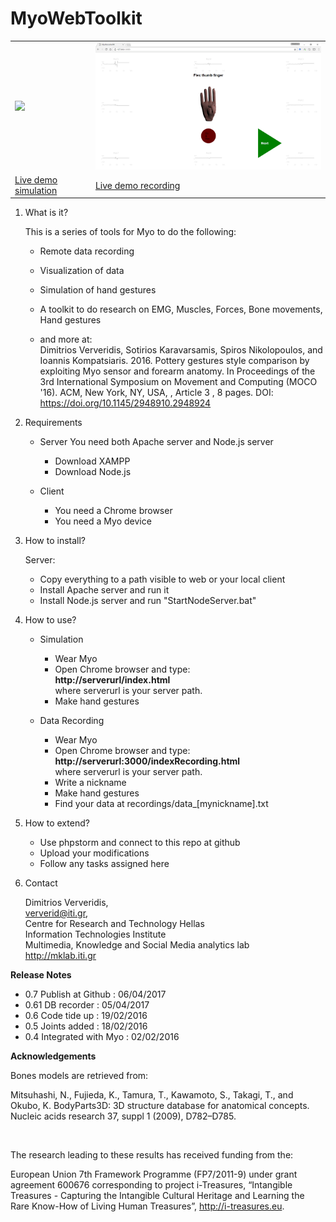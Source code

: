 <h1>MyoWebToolkit</h1>

<table><tr><td>
<a href="https://www.youtube.com/watch?v=l4TJm5KGKdI">
<img src="https://img.youtube.com/vi/l4TJm5KGKdI/maxresdefault.jpg" width="512">
</a>
</td>
<td>
<img src="https://raw.githubusercontent.com/MKLab-ITI/MyoWebToolkit/master/docs/imageScreenRecording.png" width="512">
</td>
</tr>
<tr><td>
<a href="http://augreal.mklab.iti.gr/MyoWebToolkit/index.html" >Live demo simulation</a>
</td>
<td>
<a href="http://augreal.mklab.iti.gr/MyoWebToolkit/indexRecording.php">Live demo recording</a>
</td>
<tr>
</table>


1. What is it?
 
    This is a series of tools for Myo to do the following: 
    
    - Remote data recording
    - Visualization of data 
    - Simulation of hand gestures
    - A toolkit to do research on EMG, Muscles, Forces, Bone movements, Hand gestures
    
    - and more at: <br />
        Dimitrios Ververidis, Sotirios Karavarsamis, Spiros Nikolopoulos, and Ioannis Kompatsiaris. 2016. Pottery gestures style comparison by exploiting Myo sensor and forearm anatomy. In Proceedings of the 3rd International Symposium on Movement and Computing (MOCO '16). ACM, New York, NY, USA, , Article 3 , 8 pages. DOI: https://doi.org/10.1145/2948910.2948924
    
      
    
2. Requirements

    - Server
         You need both Apache server and Node.js server
         - Download XAMPP
         - Download Node.js

    - Client
         - You need a Chrome browser
         - You need a Myo device


2. How to install?

    Server:
    - Copy everything to a path visible to web or your local client
    - Install Apache server and run it
    - Install Node.js server and run "StartNodeServer.bat"
    
3. How to use?

    - Simulation
        - Wear Myo 
        - Open Chrome browser and type: <br />
          <b>http://serverurl/index.html</b> <br />
          where serverurl is your server path.
        - Make hand gestures
            
    - Data Recording
        - Wear Myo
        - Open Chrome browser and type:<br />
          <b>http://serverurl:3000/indexRecording.html</b> <br />
         where serverurl is your server path.
        - Write a nickname <br /> 
        - Make hand gestures <br />
        - Find your data at recordings/data_[mynickname].txt

4. How to extend?
    
    - Use phpstorm and connect to this repo at github
    - Upload your modifications
    - Follow any tasks assigned here


5. Contact 

    Dimitrios Ververidis,<br />
    ververid@iti.gr, <br />
    Centre for Research and Technology Hellas <br />
    Information Technologies Institute <br />
    Multimedia, Knowledge and Social Media analytics lab <br />
    http://mklab.iti.gr


<b>Release Notes</b>  

* 0.7 Publish at Github : 06/04/2017 
* 0.61 DB recorder : 05/04/2017
* 0.6 Code tide up : 19/02/2016
* 0.5 Joints added : 18/02/2016
* 0.4 Integrated with Myo : 02/02/2016


<b>Acknowledgements</b>

Bones models are retrieved from: 

Mitsuhashi, N., Fujieda, K., Tamura, T.,
Kawamoto, S., Takagi, T., and Okubo, K.
BodyParts3D: 3D structure database for
anatomical concepts. Nucleic acids research 37,
suppl 1 (2009), D782–D785.

<br />

The research leading to these results has received funding
from the:
 
European Union 7th Framework Programme
(FP7/2011-9) under grant agreement 600676
corresponding to project i-Treasures, “Intangible Treasures
\- Capturing the Intangible Cultural Heritage and
Learning the Rare Know-How of Living Human Treasures”,
http://i-treasures.eu.

